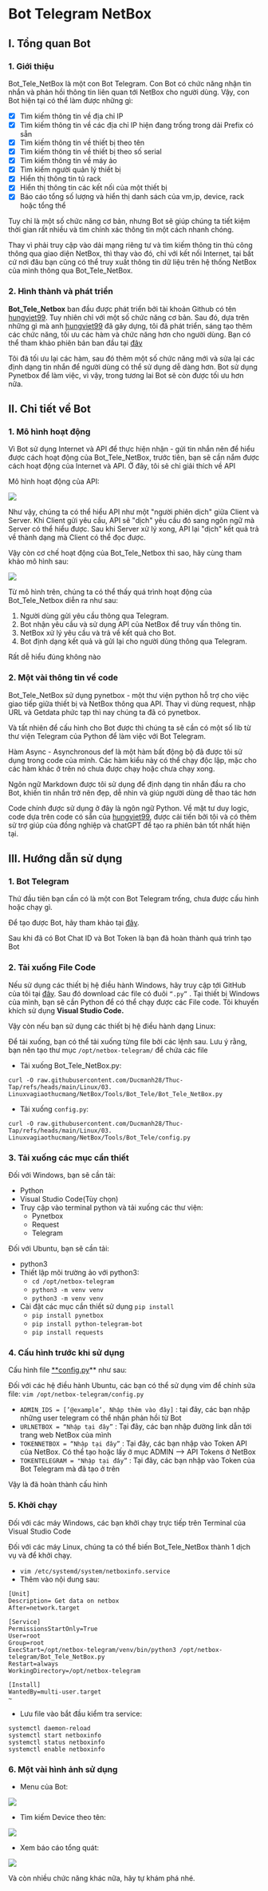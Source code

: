 # Bot Telegram NetBox

## I. Tổng quan Bot
### 1. Giới thiệu
Bot_Tele_NetBox là một con Bot Telegram. Con Bot có chức năng nhận tin nhắn và phản hồi thông tin liên quan tới NetBox cho người dùng. Vậy, con Bot hiện tại có thể làm được những gì:
- [x] Tìm kiếm thông tin về địa chỉ IP
- [x] Tìm kiếm thông tin về các địa chỉ IP hiện đang trống trong dải Prefix có sẵn
- [x] Tìm kiếm thông tin về thiết bị theo tên
- [x] Tìm kiếm thông tin về thiết bị theo số serial
- [x] Tìm kiếm thông tin về máy ảo
- [x] Tìm kiếm người quản lý thiết bị
- [x] Hiển thị thông tin tủ rack
- [x] Hiển thị thông tin các kết nối của một thiết bị
- [x] Báo cáo tổng số lượng và hiển thị danh sách của vm,ip, device, rack hoặc tổng thể

Tuy chỉ là một số chức năng cơ bản, nhưng Bot sẽ giúp chúng ta tiết kiệm thời gian rất nhiều và tìm chính xác thông tin một cách nhanh chóng. 

Thay vì phải truy cập vào dải mạng riêng tư và tìm kiếm thông tin thủ công thông qua giao diện NetBox, thì thay vào đó, chỉ với kết nối Internet, tại bất cứ nơi đâu bạn cũng có thể truy xuất thông tin dữ liệu trên hệ thống NetBox của mình thông qua Bot_Tele_NetBox.

### 2. Hình thành và phát triển

**Bot_Tele_Netbox** ban đầu được phát triển bởi tài khoản Github có tên [hungviet99](https://github.com/hungviet99). Tuy nhiên chỉ với một số chức năng cơ bản. Sau đó, dựa trên những gì mà anh [hungviet99](https://github.com/hungviet99) đã gây dựng, tôi đã phát triển, sáng tạo thêm các chức năng, tối ưu các hàm và chức năng hơn cho người dùng. Bạn có thể tham khảo phiên bản ban đầu tại [đây](https://github.com/hungviet99/netbox-telegram/tree/master)

Tôi đã tối ưu lại các hàm, sau đó thêm một số chức năng mới và sửa lại các định dạng tin nhắn để người dùng có thể sử dụng dễ dàng hơn. Bot sử dụng Pynetbox để làm việc, vì vậy, trong tương lai Bot sẽ còn được tối ưu hơn nữa.

## II. Chi tiết về Bot
### 1. Mô hình hoạt động
Vì Bot sử dụng Internet và API để thực hiện nhận - gửi tin nhắn nên để hiểu được cách hoạt động của Bot_Tele_NetBox, trước tiên, bạn sẽ cần nắm được cách hoạt động của Internet và API. Ở đây, tôi sẽ chỉ giải thích về API

Mô hình hoạt động của API:

![](/Anh/Screenshot_895.png)

Như vậy, chúng ta có thể hiểu API như một "người phiên dịch" giữa Client và Server. Khi Client gửi yêu cầu, API sẽ "dịch" yêu cầu đó sang ngôn ngữ mà Server có thể hiểu được. Sau khi Server xử lý xong, API lại "dịch" kết quả trả về thành dạng mà Client có thể đọc được.

Vậy còn cơ chế hoạt động của Bot_Tele_Netbox thì sao, hãy cùng tham khảo mô hình sau:

![](/Anh/Screenshot_960.png)

Từ mô hình trên, chúng ta có thể thấy quá trình hoạt động của Bot_Tele_Netbox diễn ra như sau:
1. Người dùng gửi yêu cầu thông qua Telegram.
2. Bot nhận yêu cầu và sử dụng API của NetBox để truy vấn thông tin.
3. NetBox xử lý yêu cầu và trả về kết quả cho Bot.
4. Bot định dạng kết quả và gửi lại cho người dùng thông qua Telegram.

Rất dễ hiểu đúng không nào 

### 2. Một vài thông tin về code

Bot_Tele_NetBox sử dụng pynetbox - một thư viện python hỗ trợ cho việc giao tiếp giữa thiết bị và NetBox thông qua API. Thay vì dùng request, nhập URL và Getdata phức tạp thì nay chúng ta đã có pynetbox.

Và tất nhiên để cấu hình cho Bot được thì chúng ta sẽ cần có một số lib từ thư viện Telegram của Python để làm việc với Bot Telegram.

Hàm Async - Asynchronous def là một hàm bất động bộ đã được tôi sử dụng trong code của mình. Các hàm kiểu này có thể chạy độc lập, mặc cho các hàm khác ở trên nó chưa được chạy hoặc chưa chạy xong.

Ngôn ngữ Markdown được tôi sử dụng để định dạng tin nhắn đầu ra cho Bot, khiến tin nhắn trở nên đẹp, dễ nhìn  và giúp người dùng dễ thao tác hơn

Code chính được sử dụng ở đây là ngôn ngữ Python. Về mặt tư duy logic, code dựa trên code có sẵn của  [hungviet99](https://github.com/hungviet99), được cải tiến bởi tôi và có thêm sử trợ giúp của đồng nghiệp và chatGPT để tạo ra phiên bản tốt nhất hiện tại.

## III. Hướng dẫn sử dụng

### 1. Bot Telegram

Thứ đầu tiên bạn cần có là một con Bot Telegram trống, chưa được cấu hình hoặc chạy gì.

Để tạo được Bot, hãy tham khảo tại [đây](https://core.telegram.org/bots#how-do-i-create-a-bot).

Sau khi đã có Bot Chat ID và Bot Token là bạn đã hoàn thành quá trình tạo Bot

### 2. Tải xuống File Code
Nếu sử dụng các thiết bị hệ điều hành Windows, hãy truy cập tới GitHub của tôi tại [đây](https://github.com/Ducmanh28/Thuc-Tap/tree/main/Linux/03.%20Linuxvagiaothucmang/NetBox/Tools/Bot_Tele). Sau đó download các file có đuôi `“.py”` . Tại thiết bị Windows của mình, bạn sẽ cần Python để có thể chạy được các File code. Tôi khuyến khích sử dụng **Visual Studio Code.** 

Vậy còn nếu bạn sử dụng các thiết bị hệ điều hành dạng Linux:

Để tải xuống, bạn có thể tải xuống từng file bởi các lệnh sau. Lưu ý rằng, bạn nên tạo thư mục `/opt/netbox-telegram/` để chứa các file
- Tải xuống Bot_Tele_NetBox.py:
```
curl -O raw.githubusercontent.com/Ducmanh28/Thuc-Tap/refs/heads/main/Linux/03. Linuxvagiaothucmang/NetBox/Tools/Bot_Tele/Bot_Tele_NetBox.py
```
- Tải xuống `config.py`:  
```
curl -O raw.githubusercontent.com/Ducmanh28/Thuc-Tap/refs/heads/main/Linux/03. Linuxvagiaothucmang/NetBox/Tools/Bot_Tele/config.py
```

### 3. Tải xuống các mục cần thiết

Đối với Windows, bạn sẽ cần tải:

- Python
- Visual Studio Code(Tùy chọn)
- Truy cập vào terminal python và tải xuống các thư viện:
    - Pynetbox
    - Request
    - Telegram

Đối với Ubuntu, bạn sẽ cần tải:

- python3
- Thiết lập môi trường ảo với python3:
    - `cd /opt/netbox-telegram`
    - `python3 -m venv venv`
    - `python3 -m venv venv`
- Cài đặt các mục cần thiết sử dụng `pip install`
    - `pip install pynetbox`
    - `pip install python-telegram-bot`
    - `pip install requests`

### 4. Cấu hình trước khi sử dụng

Cấu hình file [**config.py](http://config.py)** như sau:

Đối với các hệ điều hành Ubuntu, các bạn có thể sử dụng vim để chính sửa file:  `vim /opt/netbox-telegram/config.py` 

- `ADMIN_IDS = [’@example’, Nhập thêm vào đây]` : tại đây, các bạn nhập những user telegram có thể nhận phản hồi từ Bot
- `URLNETBOX = “Nhập tại đây”` : Tại đây, các bạn nhập đường link dẫn tới trang web NetBox của mình
- `TOKENNETBOX = “Nhập tại đây”` : Tại đây, các bạn nhập vào Token API của NetBox. Có thể tạo hoặc lấy ở mục ADMIN —> API Tokens ở NetBox
- `TOKENTELEGRAM = "Nhập tại đây”` : Tại đây, các bạn nhập vào Token của Bot Telegram mà đã tạo ở trên

Vậy là đã hoàn thành cấu hình

### 5. Khởi chạy

Đối với các máy Windows, các bạn khởi chạy trực tiếp trên Terminal của Visual Studio Code

Đối với các máy Linux, chúng ta có thể biến Bot_Tele_NetBox thành 1 dịch vụ và để khởi chạy.

- `vim /etc/systemd/system/netboxinfo.service`
- Thêm vào nội dung sau:
```
[Unit]
Description= Get data on netbox
After=network.target

[Service]
PermissionsStartOnly=True
User=root
Group=root
ExecStart=/opt/netbox-telegram/venv/bin/python3 /opt/netbox-telegram/Bot_Tele_NetBox.py
Restart=always
WorkingDirectory=/opt/netbox-telegram

[Install]
WantedBy=multi-user.target
~
```
- Lưu file vào bắt đầu kiểm tra service:
```
systemctl daemon-reload
systemctl start netboxinfo
systemctl status netboxinfo
systemctl enable netboxinfo
```
### 6. Một vài hình ảnh sử dụng

- Menu của Bot:

![](/Anh/Screenshot_967.png)

- Tìm kiếm Device theo tên:

![](/Anh/Screenshot_968.png)

- Xem báo cáo tổng quát:

![](/Anh/Screenshot_969.png)

Và còn nhiều chức năng khác nữa, hãy tự khám phá nhé.